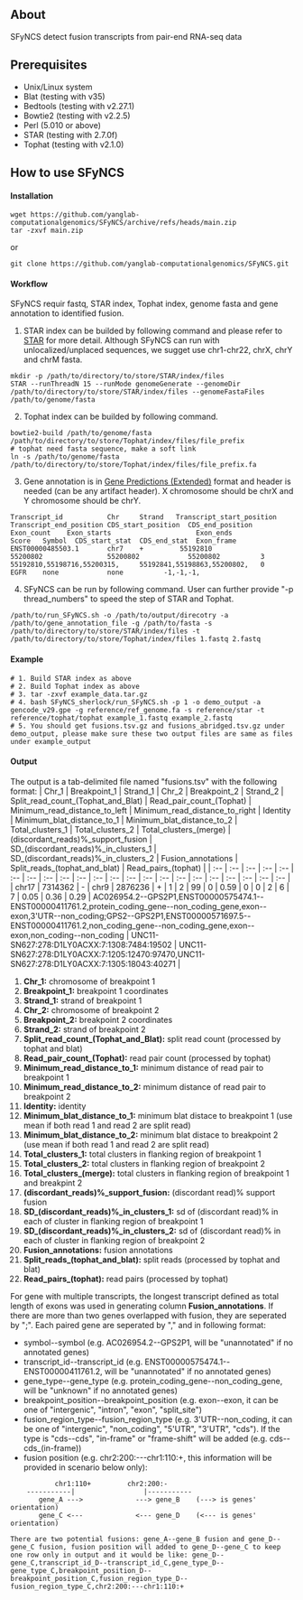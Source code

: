## About
SFyNCS detect fusion transcripts from pair-end RNA-seq data

## Prerequisites
- Unix/Linux system
- Blat (testing with v35)
- Bedtools (testing with v2.27.1)
- Bowtie2 (testing with v2.2.5)
- Perl (5.010 or above)
- STAR (testing with 2.7.0f)
- Tophat (testing with v2.1.0)

## How to use SFyNCS
#### Installation
```
wget https://github.com/yanglab-computationalgenomics/SFyNCS/archive/refs/heads/main.zip
tar -zxvf main.zip
```
or
```
git clone https://github.com/yanglab-computationalgenomics/SFyNCS.git
```

#### Workflow
SFyNCS requir fastq, STAR index, Tophat index, genome fasta and gene annotation to identified fusion.
1. STAR index can be builded by following command and please refer to [STAR](https://github.com/alexdobin/STAR) for more detail. Although SFyNCS can run with unlocalized/unplaced sequences, we sugget use chr1-chr22, chrX, chrY and chrM fasta.
```
mkdir -p /path/to/directory/to/store/STAR/index/files
STAR --runThreadN 15 --runMode genomeGenerate --genomeDir /path/to/directory/to/store/STAR/index/files --genomeFastaFiles /path/to/genome/fasta
```
2. Tophat index can be builded by following command.
```
bowtie2-build /path/to/genome/fasta /path/to/directory/to/store/Tophat/index/files/file_prefix
# tophat need fasta sequence, make a soft link
ln -s /path/to/genome/fasta /path/to/directory/to/store/Tophat/index/files/file_prefix.fa
```
3. Gene annotation is in [Gene Predictions (Extended)](https://genome.ucsc.edu/FAQ/FAQformat.html#format9) format and header is needed (can be any artifact header). X chromosome should be chrX and Y chromosome should be chrY.
```
Transcript_id           Chr     Strand   Transcript_start_position  Transcript_end_position CDS_start_position  CDS_end_position  Exon_count    Exon_starts                     Exon_ends                     Score   Symbol  CDS_start_stat  CDS_end_stat  Exon_frame
ENST00000485503.1       chr7    +         55192810                  55200802                55200802            55200802          3             55192810,55198716,55200315,     55192841,55198863,55200802,   0       EGFR    none            none          -1,-1,-1,
```
4. SFyNCS can be run by following command. User can further provide "-p thread_numbers" to speed the step of STAR and Tophat.
```
/path/to/run_SFyNCS.sh -o /path/to/output/direcotry -a /path/to/gene_annotation_file -g /path/to/fasta -s /path/to/directory/to/store/STAR/index/files -t /path/to/directory/to/store/Tophat/index/files 1.fastq 2.fastq
```

#### Example
```
# 1. Build STAR index as above
# 2. Build Tophat index as above
# 3. tar -zxvf example_data.tar.gz
# 4. bash SFyNCS_sherlock/run_SFyNCS.sh -p 1 -o demo_output -a gencode_v29.gpe -g reference/ref_genome.fa -s reference/star -t reference/tophat/tophat example_1.fastq example_2.fastq
# 5. You should get fusions.tsv.gz and fusions_abridged.tsv.gz under demo_output, please make sure these two output files are same as files under example_output 
```

#### Output
The output is a tab-delimited file named "fusions.tsv" with the following format:
| Chr_1 | Breakpoint_1 | Strand_1 | Chr_2 | Breakpoint_2 | Strand_2 | Split_read_count_(Tophat_and_Blat) | Read_pair_count_(Tophat) | Minimum_read_distance_to_left | Minimum_read_distance_to_right | Identity | Minimum_blat_distance_to_1 | Minimum_blat_distance_to_2 | Total_clusters_1 | Total_clusters_2 | Total_clusters_(merge) | (discordant_reads)%\_support_fusion | SD_(discordant_reads)%\_in_clusters_1 | SD_(discordant_reads)%\_in_clusters_2 | Fusion_annotations | Split_reads_(tophat_and_blat) | Read_pairs_(tophat) |
| :-- | :-- | :-- | :-- | :-- | :--  | :-- | :-- | :-- | :-- | :-- | :-- | :-- | :-- | :-- | :-- | :-- | :-- | :-- | :-- | :-- | :-- |
| chr17 | 7314362 | - | chr9 | 2876236 | +  | 1 | 2 | 99 | 0 | 0.59 | 0 | 0 | 2 | 6 | 7 | 0.05 | 0.36 | 0.29 | AC026954.2--GPS2P1,ENST00000575474.1--ENST00000411761.2,protein_coding_gene--non_coding_gene,exon--exon,3'UTR--non_coding;GPS2--GPS2P1,ENST00000571697.5--ENST00000411761.2,non_coding_gene--non_coding_gene,exon--exon,non_coding--non_coding | UNC11-SN627:278:D1LY0ACXX:7:1308:7484:19502 | UNC11-SN627:278:D1LY0ACXX:7:1205:12470:97470,UNC11-SN627:278:D1LY0ACXX:7:1305:18043:40271 |

1. **Chr_1:** chromosome of breakpoint 1  
2. **Breakpoint_1:** breakpoint 1 coordinates <br>
3. **Strand_1:** strand of breakpoint 1 <br>
4. **Chr_2:** chromosome of breakpoint 2  
5. **Breakpoint_2:** breakpoint 2 coordinates <br>
6. **Strand_2:** strand of breakpoint 2 <br>
7. **Split_read_count_(Tophat_and_Blat):** split read count (processed by tophat and blat) <br>
8. **Read_pair_count_(Tophat):** read pair count (processed by tophat) <br>
9. **Minimum_read_distance_to_1:** minimum distance of read pair to breakpoint 1 <br>
10. **Minimum_read_distance_to_2:** minimum distance of read pair to breakpoint 2 <br>
11. **Identity:** identity <br>
12. **Minimum_blat_distance_to_1:** minimum blat distace to breakpoint 1 (use mean if both read 1 and read 2 are split read) <br>
13. **Minimum_blat_distance_to_2:** minimum blat distace to breakpoint 2 (use mean if both read 1 and read 2 are split read) <br>
14. **Total_clusters_1:** total clusters in flanking region of breakpoint 1 <br>
15. **Total_clusters_2:** total clusters in flanking region of breakpoint 2 <br>
16. **Total_clusters_(merge):** total clusters in flanking region of breakpoint 1 and breakpint 2 <br>
17. **(discordant_reads)%\_support_fusion:** (discordant read)% support fusion <br>
18. **SD_(discordant_reads)%\_in_clusters_1:** sd of (discordant read)% in each of cluster in flanking region of breakpoint 1 <br>
19. **SD_(discordant_reads)%\_in_clusters_2:** sd of (discordant read)% in each of cluster in flanking region of breakpoint 2 <br>
20. **Fusion_annotations:** fusion annotations <br>
21. **Split_reads_(tophat_and_blat):** split reads (processed by tophat and blat) <br>
22. **Read_pairs_(tophat):** read pairs (processed by tophat) <br>

For gene with multiple transcripts, the longest transcript defined as total length of exons was used in generating column **Fusion_annotations**. If there are more than two genes overlapped with fusion, they are seperated by ";". Each paired gene are seperated by "," and in following format:
- symbol--symbol (e.g. AC026954.2--GPS2P1, will be "unannotated" if no annotated genes)
- transcript_id--transcript_id (e.g. ENST00000575474.1--ENST00000411761.2, will be "unannotated" if no annotated genes)
- gene_type--gene_type (e.g. protein_coding_gene--non_coding_gene, will be "unknown" if no annotated genes)
- breakpoint_position--breakpoint_position (e.g. exon--exon, it can be one of "intergenic", "intron", "exon", "split_site")
- fusion_region_type--fusion_region_type (e.g. 3'UTR--non_coding, it can be one of "intergenic", "non_coding", "5'UTR", "3'UTR", "cds"). If the type is "cds--cds", "in-frame" or "frame-shift" will be added (e.g. cds--cds_(in-frame)) 
- fusion position (e.g. chr2:200:---chr1:110:+, this information will be provided in scenario below only):
```
           chr1:110+         chr2:200:-
    -----------|                 |-----------
       gene_A --->             ---> gene_B    (---> is genes' orientation)
       gene_C <---             <--- gene_D    (<--- is genes' orientation)

There are two potential fusions: gene_A--gene_B fusion and gene_D--gene_C fusion, fusion position will added to gene_D--gene_C to keep one row only in output and it would be like: gene_D--gene_C,transcript_id_D--transcript_id_C,gene_type_D--gene_type_C,breakpoint_position_D--breakpoint_position_C,fusion_region_type_D--fusion_region_type_C,chr2:200:---chr1:110:+
```


